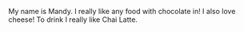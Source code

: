 My name is Mandy.  I really like any food with chocolate in!  I also love cheese! To drink I really like Chai Latte.
